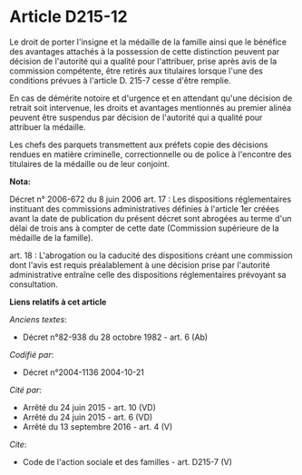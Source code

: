 # Article D215-12

Le droit de porter l'insigne et la médaille de la famille ainsi que le bénéfice des avantages attachés à la possession de
cette distinction peuvent par décision de l'autorité qui a qualité pour l'attribuer, prise après avis de la commission
compétente, être retirés aux titulaires lorsque l'une des conditions prévues à l'article D. 215-7 cesse d'être remplie.

En cas de démérite notoire et d'urgence et en attendant qu'une décision de retrait soit intervenue, les droits et avantages
mentionnés au premier alinéa peuvent être suspendus par décision de l'autorité qui a qualité pour attribuer la médaille.

Les chefs des parquets transmettent aux préfets copie des décisions rendues en matière criminelle, correctionnelle ou de
police à l'encontre des titulaires de la médaille ou de leur conjoint.

**Nota:**

Décret n° 2006-672 du 8 juin 2006 art. 17 : Les dispositions réglementaires instituant des commissions administratives
définies à l'article 1er créées avant la date de publication du présent décret sont abrogées au terme d'un délai de trois ans
à compter de cette date (Commission supérieure de la médaille de la famille).

art. 18 : L'abrogation ou la caducité des dispositions créant une commission dont l'avis est requis préalablement à une
décision prise par l'autorité administrative entraîne celle des dispositions réglementaires prévoyant sa consultation.

**Liens relatifs à cet article**

_Anciens textes_:

  - Décret n°82-938 du 28 octobre 1982 - art. 6 (Ab)

_Codifié par_:

  - Décret n°2004-1136 2004-10-21

_Cité par_:

  - Arrêté du 24 juin 2015 - art. 10 (VD)
  - Arrêté du 24 juin 2015 - art. 6 (VD)
  - Arrêté du 13 septembre 2016 - art. 4 (V)

_Cite_:

  - Code de l'action sociale et des familles - art. D215-7 (V)
